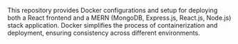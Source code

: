 This repository provides Docker configurations and setup for deploying both a React frontend and a MERN (MongoDB, Express.js, React.js, Node.js) stack application. Docker simplifies the process of containerization and deployment, ensuring consistency across different environments.
